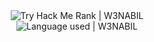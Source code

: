 <div align="center">
  <img src="https://tryhackme-badges.s3.amazonaws.com/w3nabil.png" alt="Try Hack Me Rank |  W3NABIL" />
  <br>
  <img src="https://github-readme-stats.vercel.app/api/top-langs/?username=w3nabil&theme=radical&show_icons=true&hide_border=true&layout=compact" alt="Language used | W3NABIL"></img>

</div>
